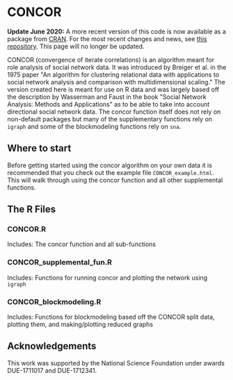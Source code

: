 # CONCOR

**Update June 2020:** A more recent version of this code is now available as a package from [CRAN](https://cran.r-project.org/web/packages/concorR/index.html). For the most recent changes and news, see [this repository](https://github.com/ATraxLab/concorR). This page will no longer be updated.

CONCOR (convergence of iterate correlations) is an algorithm meant for role analysis of social network data. It was introduced by Breiger et al. in the 1975 paper "An algorithm for clustering relational data with applications to social network analysis and comparison with multidimensional scaling." The version created here is meant for use on R data and was largely based off the description by Wasserman and Faust in the book "Social Network Analysis: Methods and Applications" as to be able to take into account directional social network data. The concor function itself does not rely on non-default packages but many of the supplementary functions rely on `igraph` and some of the blockmodeling functions rely on `sna`.

## Where to start
Before getting started using the concor algorithm on your own data it is recommended that you check out the example file `CONCOR_example.html`. This will walk through using the concor function and all other supplemental functions.

## The R Files
### CONCOR.R
Includes: The concor function and all sub-functions

### CONCOR_supplemental_fun.R
Includes: Functions for running concor and plotting the network using `igraph` 

### CONCOR_blockmodeling.R
Includes: Functions for blockmodeling based off the CONCOR split data, plotting them, and making/plotting reduced graphs


## Acknowledgements
This work was supported by the National Science Foundation under awards DUE-1711017 and DUE-1712341.